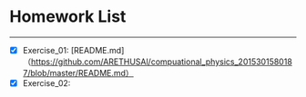 # Homework List
******
- [x] Exercise_01: [README.md]（https://github.com/ARETHUSAl/compuational_physics_2015301580187/blob/master/README.md）
- [x] Exercise_02: 

